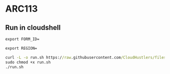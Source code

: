 # ARC113
## Run in cloudshell
```cmd
export FORM_ID=
```
```cmd
export REGION=
```
```cmd
curl -L -o run.sh https://raw.githubusercontent.com/CloudHustlers/files-2024/main/ARC113/$FORM_ID.sh
sudo chmod +x run.sh
./run.sh
```
